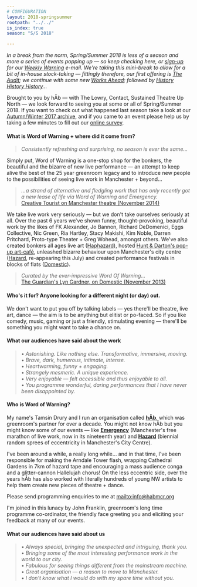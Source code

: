 ```yaml
---
# CONFIGURATION
layout: 2018-springsummer
rootpath: "../../"
is_index: true
season: "S/S 2018"

---
```

*In a break from the norm, Spring/Summer 2018 is less of a season and more a series of events popping up — so keep checking here, or <a href="{{ site.mailer_signup_url }}" target="_blank">sign-up</a> for our <a href="http://wordofwarning.posthaven.com" target="_blank">Weekly Warning</a> e-mail. We're taking this mini-break to allow for a bit of in-house stock-taking — fittingly therefore, our first offering is [The Audit](/current/2018-springsummer/proto-type); we continue with some new [Works Ahead](/current/2018-worksahead); followed by [History History History](/current/2018-springsummer/pearson)…*        
           
Brought to you by hÅb — with The Lowry, Contact, Sustained Theatre Up North — we look forward to seeing you at some or all of Spring/Summer 2018. If you want to check out what happened last season take a look at our [Autumn/Winter 2017 archive](/archive/2017-autumnwinter), and if you came to an event please help us by taking a few minutes to fill out our <a href="http://research.audiencesurveys.org/s.asp?k=152950990710" target="_blank">online survey</a>.                 
             
#### What is Word of Warning + where did it come from?         
>*Consistently refreshing and surprising, no season is ever the same…*          
         
Simply put, Word of Warning is a one-stop shop for the bonkers, the beautiful and the bizarre of new live performance — an attempt to keep alive the best of the 25 year greenroom legacy and to introduce new people to the possibilities of seeing live work in Manchester + beyond…           
         
>*…a strand of alternative and fledgling work that has only recently got a new lease of life via Word of Warning and Emergency.*<br><a href="http://www.creativetourist.com/articles/theatre/manchester/manchester-theatre-lyn-gardner-on-a-city-reaching-beyond-the-theatrical-peaks" target="_blank">Creative Tourist on Manchester theatre (November 2014)</a>
         
We take live work very seriously — but we don't take ourselves seriously at all. Over the past 6 years we've shown funny, thought-provoking, beautiful work by the likes of FK Alexander, Jo Bannon, Richard DeDomenici, Eggs Collective, Nic Green, Ria Hartley, Stacy Makishi, Kim Noble, Darren Pritchard, Proto-type Theater + Greg Wohead, amongst others. We've also created bonkers all ages live art ([Haphazard](http://haphazardmcr.org)), hosted [Hunt & Darton's pop-up art-café](/archive/2015-spring/h&d), unleashed bizarre behaviour upon Manchester's city centre ([Hazard](http://hazardmcr.org), re-appearing this July) and created performance festivals in blocks of flats ([Domestic](http://domesticmcr.org)).          
         
>*Curated by the ever-impressive Word Of Warning…*<br><a href="http://www.theguardian.com/stage/2013/nov/02/this-weeks-theatre" target="_blank">The Guardian's Lyn Gardner, on Domestic (November 2013)</a>         
         
#### Who's it for? Anyone looking for a different night (or day) out.            
We don't want to put you off by talking labels — yes there'll be theatre, live art, dance — the aim is to be anything but elitist or po-faced. So if you like comedy, music, gaming or just a friendly, stimulating evening — there'll be something you might want to take a chance on.                 
         
#### What our audiences have said about the work  
>• *Astonishing. Like nothing else. Transformative, immersive, moving.*<br>• *Brave, dark, humerous, intimate, intense.*<br>• *Heartwarming, funny + engaging.*<br>• *Strangely mesmeric. A unique experience.*<br>• *Very enjoyable — felt accessible and thus enjoyable to all.*<br>• *You programme wonderful, daring performances that I have never been disappointed by.*          
         
#### Who is Word of Warning?         
My name's Tamsin Drury and I run an organisation called **[hÅb](/hab)**, which was greenroom's partner for over a decade. You might not know hÅb but you might know some of our events — like **[Emergency](http://emergencymcr.org)** (Manchester's free marathon of live work, now in its nineteenth year) and **[Hazard](http://hazardmcr.org)** (biennial random sprees of eccentricity in Manchester's City Centre).
         
I've been around a while, a really long while… and in that time, I've been responsible for making the Arndale Tower flash, wrapping Cathedral Gardens in 7km of hazard tape and encouraging a mass audience conga and a glitter-cannon Hallelujah chorus! On the less eccentric side, over the years hÅb has also worked with literally hundreds of young NW artists to help them create new pieces of theatre + dance.           
          
Please send programming enquiries to me at <mailto:info@habmcr.org>             
         
I'm joined in this lunacy by John Franklin, greenroom's long time programme co-ordinator, the friendly face greeting you and eliciting your feedback at many of our events.           
        
#### What our audiences have said about us           
>• *Always special, bringing the unexpected and intriguing, thank you.*<br>• *Bringing some of the most interesting performance work in the world to our city.*<br>• *Fabulous for seeing things different from the mainstream machine.*<br>• *Great organisation — a reason to move to Manchester.*<br>• *I don't know what I would do with my spare time without you.*
